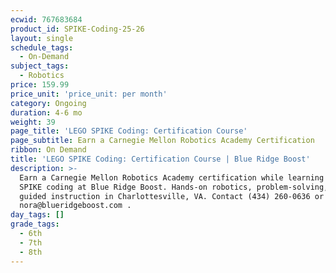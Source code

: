 ```yaml
---
ecwid: 767683684
product_id: SPIKE-Coding-25-26
layout: single
schedule_tags:
  - On-Demand
subject_tags:
  - Robotics
price: 159.99
price_unit: 'price_unit: per month'
category: Ongoing
duration: 4-6 mo
weight: 39
page_title: 'LEGO SPIKE Coding: Certification Course'
page_subtitle: Earn a Carnegie Mellon Robotics Academy Certification
ribbon: On Demand
title: 'LEGO SPIKE Coding: Certification Course | Blue Ridge Boost'
description: >-
  Earn a Carnegie Mellon Robotics Academy certification while learning LEGO
  SPIKE coding at Blue Ridge Boost. Hands-on robotics, problem-solving, and
  guided instruction in Charlottesville, VA. Contact (434) 260-0636 or
  nora@blueridgeboost.com .
day_tags: []
grade_tags:
  - 6th
  - 7th
  - 8th
---
```


